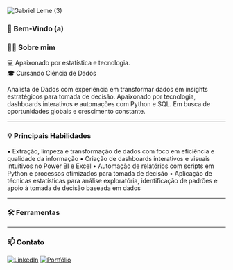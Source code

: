 ![Gabriel Leme (3)](https://github.com/user-attachments/assets/ecac9ff6-5f16-4f56-9a3f-99364bf141d2)
### 👋 Bem-Vindo (a)

### 🙋‍♀️ Sobre mim

💻 Apaixonado por estatística e tecnologia.  
🎓 Cursando Ciência de Dados 

Analista de Dados com experiência em transformar dados em insights estratégicos para tomada de decisão. Apaixonado por tecnologia, dashboards interativos e automações com Python e SQL. Em busca de oportunidades globais e crescimento constante.

---

### 💡 Principais Habilidades

• Extração, limpeza e transformação de dados com foco em eficiência e qualidade da informação
• Criação de dashboards interativos e visuais intuitivos no Power BI e Excel
• Automação de relatórios com scripts em Python e processos otimizados para tomada de decisão
• Aplicação de técnicas estatísticas para análise exploratória, identificação de padrões e apoio à tomada de decisão baseada em dados

--- 

### 🛠️ Ferramentas

---

### 📫 Contato

[![LinkedIn](https://img.shields.io/badge/LinkedIn-0077B5?style=for-the-badge&logo=linkedin&logoColor=white)](https://www.linkedin.com/in/gabriel-leme-345676188/)
[![Portfólio](https://img.shields.io/badge/Portfólio-000?style=for-the-badge&logo=vercel&logoColor=white)](https://seuportfolio.com)


